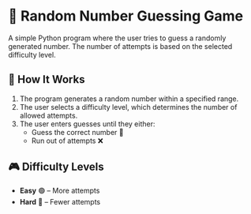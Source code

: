 # 🎯 Random Number Guessing Game  

A simple Python program where the user tries to guess a randomly generated number. The number of attempts is based on the selected difficulty level.  

## 🚀 How It Works  

1. The program generates a random number within a specified range.  
2. The user selects a difficulty level, which determines the number of allowed attempts.  
3. The user enters guesses until they either:  
   - Guess the correct number 🎉  
   - Run out of attempts ❌  

## 🎮 Difficulty Levels  

- **Easy** 🟢 – More attempts   
- **Hard** 🔴 – Fewer attempts  

